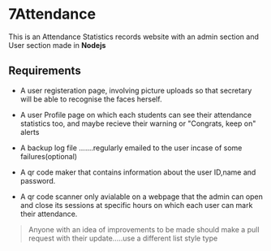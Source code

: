 # 7Attendance
This is an Attendance Statistics records website with an admin section and User section made in  **Nodejs**

## Requirements
* A user registeration page, involving picture uploads so that secretary will be able to recognise the faces herself.

* A user Profile page on which each students can see their attendance statistics too, and maybe recieve their warning  or "Congrats, keep on" alerts 

* A backup log file .......regularly emailed to the user incase of some failures(optional)

* A qr code maker that contains information about the user ID,name and password.

* A qr code scanner only avialable on a webpage that the admin can open and close its sessions at specific hours  on which each user can mark their attendance.

> Anyone with an idea of improvements to be made should make a pull request with their update.....use a different list style type


